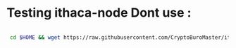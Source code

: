 # Testing ithaca-node Dont use :


```bash

 cd $HOME && wget https://raw.githubusercontent.com/CryptoBuroMaster/ithaca-node/main/node-setup.sh && chmod +x node-setup.sh && ./node-setup.sh
```
